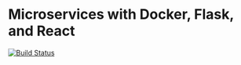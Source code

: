 # Microservices with Docker, Flask, and React

[![Build Status](https://travis-ci.com/gavinest/testdriven-app.svg?branch-master)](https://travis-ci.com/gavinest/testdriven-app)
